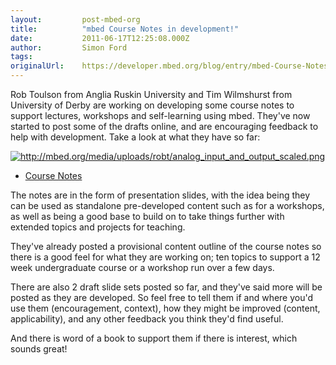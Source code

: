 ```yaml
---
layout:         post-mbed-org
title:          "mbed Course Notes in development!"
date:           2011-06-17T12:25:08.000Z
author:         Simon Ford
tags:           
originalUrl:    https://developer.mbed.org/blog/entry/mbed-Course-Notes-in-development/
---
```


<p>
  Rob Toulson from Anglia Ruskin University and Tim Wilmshurst from
  University of Derby are working on developing some course notes
  to support lectures, workshops and self-learning using mbed.
  They've now started to post some of the drafts online, and are
  encouraging feedback to help with development. Take a look at
  what they have so far:
</p>
<p>
  <a href="http://mbed.org/cookbook/Course-Notes"><img src=
  "http://mbed.org/media/uploads/robt/analog_input_and_output_scaled.png"
  alt=
  "http://mbed.org/media/uploads/robt/analog_input_and_output_scaled.png"
  title=
  "http://mbed.org/media/uploads/robt/analog_input_and_output_scaled.png"></a>
</p>
<ul>
  <li>
    <a href="http://mbed.org/cookbook/Course-Notes">Course
    Notes</a>
  </li>
</ul>
<p>
  The notes are in the form of presentation slides, with the idea
  being they can be used as standalone pre-developed content such
  as for a workshops, as well as being a good base to build on to
  take things further with extended topics and projects for
  teaching.
</p>
<p>
  They've already posted a provisional content outline of the
  course notes so there is a good feel for what they are working
  on; ten topics to support a 12 week undergraduate course or a
  workshop run over a few days.
</p>
<p>
  There are also 2 draft slide sets posted so far, and they've said
  more will be posted as they are developed. So feel free to tell
  them if and where you'd use them (encouragement, context), how
  they might be improved (content, applicability), and any other
  feedback you think they'd find useful.
</p>
<p>
  And there is word of a book to support them if there is interest,
  which sounds great!
</p>

